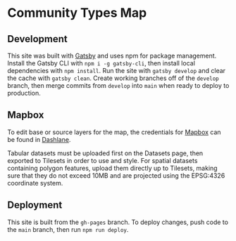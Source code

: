 # Community Types Map

## Development

This site was built with [Gatsby](https://www.gatsbyjs.com/) and uses npm for package management. Install the Gatsby CLI with `npm i -g gatsby-cli`, then install local dependencies with `npm install`. Run the site with `gatsby develop` and clear the cache with `gatsby clean`. Create working branches off of the `develop` branch, then merge commits from `develop` into `main` when ready to deploy to production. 

## Mapbox

To edit base or source layers for the map, the credentials for [Mapbox](https://studio.mapbox.com/) can be found in [Dashlane](https://app.dashlane.com/login).

Tabular datasets must be uploaded first on the Datasets page, then exported to Tilesets in order to use and style. For spatial datasets containing polygon features, upload them directly up to Tilesets, making sure that they do not exceed 10MB and are projected using the EPSG:4326 coordinate system. 

## Deployment

This site is built from the `gh-pages` branch. To deploy changes, push code to the `main` branch, then run `npm run deploy`.
